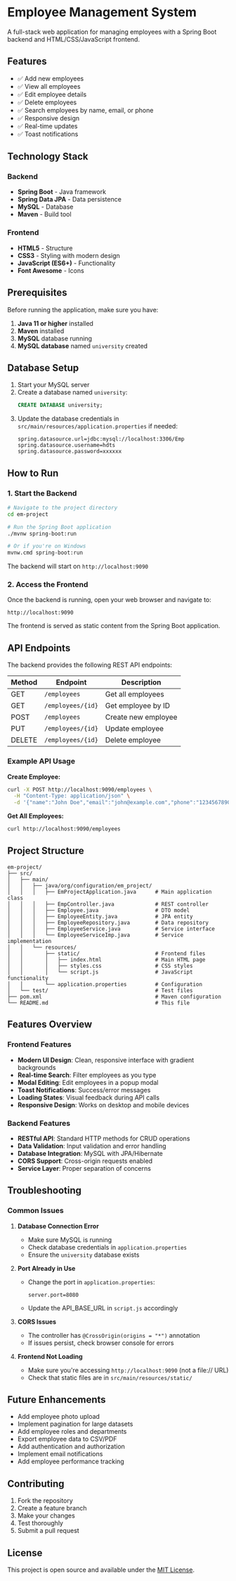 # Employee Management System

A full-stack web application for managing employees with a Spring Boot backend and HTML/CSS/JavaScript frontend.

## Features

- ✅ Add new employees
- ✅ View all employees
- ✅ Edit employee details
- ✅ Delete employees
- ✅ Search employees by name, email, or phone
- ✅ Responsive design
- ✅ Real-time updates
- ✅ Toast notifications

## Technology Stack

### Backend
- **Spring Boot** - Java framework
- **Spring Data JPA** - Data persistence
- **MySQL** - Database
- **Maven** - Build tool

### Frontend
- **HTML5** - Structure
- **CSS3** - Styling with modern design
- **JavaScript (ES6+)** - Functionality
- **Font Awesome** - Icons

## Prerequisites

Before running the application, make sure you have:

1. **Java 11 or higher** installed
2. **Maven** installed
3. **MySQL** database running
4. **MySQL database** named `university` created

## Database Setup

1. Start your MySQL server
2. Create a database named `university`:
   ```sql
   CREATE DATABASE university;
   ```
3. Update the database credentials in `src/main/resources/application.properties` if needed:
   ```properties
   spring.datasource.url=jdbc:mysql://localhost:3306/Emp
   spring.datasource.username=hdts
   spring.datasource.password=xxxxxx
   ```

## How to Run

### 1. Start the Backend

```bash
# Navigate to the project directory
cd em-project

# Run the Spring Boot application
./mvnw spring-boot:run

# Or if you're on Windows
mvnw.cmd spring-boot:run
```

The backend will start on `http://localhost:9090`

### 2. Access the Frontend

Once the backend is running, open your web browser and navigate to:

```
http://localhost:9090
```

The frontend is served as static content from the Spring Boot application.

## API Endpoints

The backend provides the following REST API endpoints:

| Method | Endpoint | Description |
|--------|----------|-------------|
| GET | `/employees` | Get all employees |
| GET | `/employees/{id}` | Get employee by ID |
| POST | `/employees` | Create new employee |
| PUT | `/employees/{id}` | Update employee |
| DELETE | `/employees/{id}` | Delete employee |

### Example API Usage

**Create Employee:**
```bash
curl -X POST http://localhost:9090/employees \
  -H "Content-Type: application/json" \
  -d '{"name":"John Doe","email":"john@example.com","phone":"1234567890"}'
```

**Get All Employees:**
```bash
curl http://localhost:9090/employees
```

## Project Structure

```
em-project/
├── src/
│   ├── main/
│   │   ├── java/org/configuration/em_project/
│   │   │   ├── EmProjectApplication.java      # Main application class
│   │   │   ├── EmpController.java             # REST controller
│   │   │   ├── Employee.java                  # DTO model
│   │   │   ├── EmployeeEntity.java            # JPA entity
│   │   │   ├── EmployeeRepository.java        # Data repository
│   │   │   ├── EmployeeService.java           # Service interface
│   │   │   └── EmployeeServiceImp.java        # Service implementation
│   │   └── resources/
│   │       ├── static/                        # Frontend files
│   │       │   ├── index.html                 # Main HTML page
│   │       │   ├── styles.css                 # CSS styles
│   │       │   └── script.js                  # JavaScript functionality
│   │       └── application.properties         # Configuration
│   └── test/                                  # Test files
├── pom.xml                                    # Maven configuration
└── README.md                                  # This file
```

## Features Overview

### Frontend Features
- **Modern UI Design**: Clean, responsive interface with gradient backgrounds
- **Real-time Search**: Filter employees as you type
- **Modal Editing**: Edit employees in a popup modal
- **Toast Notifications**: Success/error messages
- **Loading States**: Visual feedback during API calls
- **Responsive Design**: Works on desktop and mobile devices

### Backend Features
- **RESTful API**: Standard HTTP methods for CRUD operations
- **Data Validation**: Input validation and error handling
- **Database Integration**: MySQL with JPA/Hibernate
- **CORS Support**: Cross-origin requests enabled
- **Service Layer**: Proper separation of concerns

## Troubleshooting

### Common Issues

1. **Database Connection Error**
   - Make sure MySQL is running
   - Check database credentials in `application.properties`
   - Ensure the `university` database exists

2. **Port Already in Use**
   - Change the port in `application.properties`:
     ```properties
     server.port=8080
     ```
   - Update the API_BASE_URL in `script.js` accordingly

3. **CORS Issues**
   - The controller has `@CrossOrigin(origins = "*")` annotation
   - If issues persist, check browser console for errors

4. **Frontend Not Loading**
   - Make sure you're accessing `http://localhost:9090` (not a file:// URL)
   - Check that static files are in `src/main/resources/static/`

## Future Enhancements

- Add employee photo upload
- Implement pagination for large datasets
- Add employee roles and departments
- Export employee data to CSV/PDF
- Add authentication and authorization
- Implement email notifications
- Add employee performance tracking

## Contributing

1. Fork the repository
2. Create a feature branch
3. Make your changes
4. Test thoroughly
5. Submit a pull request

## License

This project is open source and available under the [MIT License](LICENSE).
